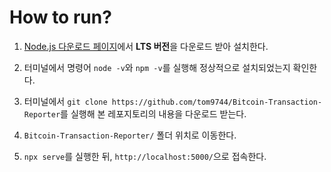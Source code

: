 # How to run?

1. [Node.js 다운로드 페이지](https://nodejs.org/ko/)에서 **LTS 버전**을 다운로드 받아 설치한다.

2. 터미널에서 명령어 `node -v`와 `npm -v`를 실행해 정상적으로 설치되었는지 확인한다.

3. 터미널에서 `git clone https://github.com/tom9744/Bitcoin-Transaction-Reporter`를 실행해 본 레포지토리의 내용을 다운로드 받는다.

4. `Bitcoin-Transaction-Reporter/` 폴더 위치로 이동한다.

5. `npx serve`를 실행한 뒤, `http://localhost:5000/`으로 접속한다.